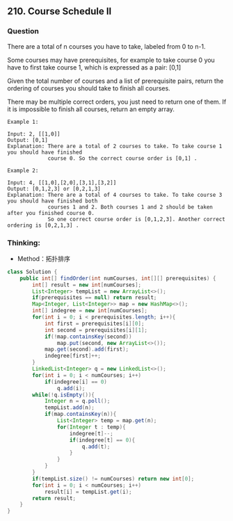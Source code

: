 ## 210. Course Schedule II

### Question
There are a total of n courses you have to take, labeled from 0 to n-1.

Some courses may have prerequisites, for example to take course 0 you have to first take course 1, which is expressed as a pair: [0,1]

Given the total number of courses and a list of prerequisite pairs, return the ordering of courses you should take to finish all courses.

There may be multiple correct orders, you just need to return one of them. If it is impossible to finish all courses, return an empty array.

```
Example 1:

Input: 2, [[1,0]] 
Output: [0,1]
Explanation: There are a total of 2 courses to take. To take course 1 you should have finished   
             course 0. So the correct course order is [0,1] .

Example 2:

Input: 4, [[1,0],[2,0],[3,1],[3,2]]
Output: [0,1,2,3] or [0,2,1,3]
Explanation: There are a total of 4 courses to take. To take course 3 you should have finished both
             courses 1 and 2. Both courses 1 and 2 should be taken after you finished course 0.
             So one correct course order is [0,1,2,3]. Another correct ordering is [0,2,1,3] .
```

### Thinking:
* Method：拓扑排序

```Java
class Solution {
    public int[] findOrder(int numCourses, int[][] prerequisites) {
        int[] result = new int[numCourses];
        List<Integer> tempList = new ArrayList<>();
        if(prerequisites == null) return result;
        Map<Integer, List<Integer>> map = new HashMap<>();
        int[] indegree = new int[numCourses];
        for(int i = 0; i < prerequisites.length; i++){
            int first = prerequisites[i][0];
            int second = prerequisites[i][1];
            if(!map.containsKey(second))
                map.put(second, new ArrayList<>());
            map.get(second).add(first);
            indegree[first]++;
        }
        LinkedList<Integer> q = new LinkedList<>();
        for(int i = 0; i < numCourses; i++)
            if(indegree[i] == 0)
                q.add(i);
        while(!q.isEmpty()){
            Integer n = q.poll();
            tempList.add(n);
            if(map.containsKey(n)){
                List<Integer> temp = map.get(n);
                for(Integer t : temp){
                    indegree[t]--;
                    if(indegree[t] == 0){
                        q.add(t);
                    }
                }
            }
        }
        if(tempList.size() != numCourses) return new int[0];
        for(int i = 0; i < numCourses; i++)
            result[i] = tempList.get(i);
        return result;
    }
}
```